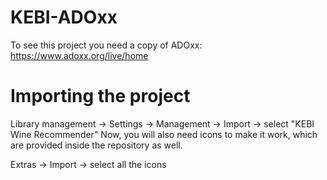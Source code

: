 # KEBI-ADOxx

To see this project you need a copy of ADOxx: https://www.adoxx.org/live/home

# Importing the project

Library management -> Settings -> Management -> Import -> select "KEBI Wine Recommender" 
Now, you will also need icons to make it work, which are provided inside the repository as well.

Extras -> Import -> select all the icons
